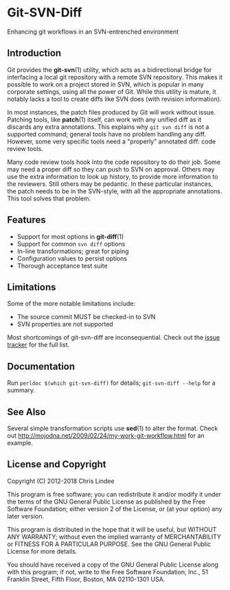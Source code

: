 # Git-SVN-Diff

Enhancing git workflows in an SVN-entrenched environment

## Introduction

Git provides the **git-svn**(1) utility, which acts as a bidirectional bridge for interfacing a local git repository with a remote SVN repository.  This makes it possible to work on a project stored in SVN, which is popular in many corporate settings, using all the power of Git.  While this utility is mature, it notably lacks a tool to create diffs like SVN does (with revision information).

In most instances, the patch files produced by Git will work without issue.  Patching tools, like **patch**(1) itself, can work with any unified diff as it discards any extra annotations.  This explains why `git svn diff` is not a supported command; general tools have no problem handling any diff.  However, some very specific tools need a "properly" annotated diff: code review tools.

Many code review tools hook into the code repository to do their job.  Some may need a proper diff so they can push to SVN on approval.  Others may use the extra information to look up history, to provide more information to the reviewers.  Still others may be pedantic.  In these particular instances, the patch needs to be in the SVN-style, with all the appropriate annotations.  This tool solves that problem.

## Features

* Support for most options in **git-diff**(1)
* Support for common `svn diff` options
* In-line transformations; great for piping
* Configuration values to persist options
* Thorough acceptance test suite

## Limitations

Some of the more notable limitations include:
* The source commit MUST be checked-in to SVN
* SVN properties are not supported

Most shortcomings of git-svn-diff are inconsequential.  Check out the [issue tracker](https://github.com/ColMelvin/git-svn-diff/issues) for the full list.

## Documentation

Run `perldoc $(which git-svn-diff)` for details; `git-svn-diff --help` for a summary.

## See Also

Several simple transformation scripts use **sed**(1) to alter the format.  Check out http://mojodna.net/2009/02/24/my-work-git-workflow.html for an example.

## License and Copyright

Copyright (C) 2012-2018  Chris Lindee

This program is free software; you can redistribute it and/or modify
it under the terms of the GNU General Public License as published by
the Free Software Foundation; either version 2 of the License, or
(at your option) any later version.

This program is distributed in the hope that it will be useful,
but WITHOUT ANY WARRANTY; without even the implied warranty of
MERCHANTABILITY or FITNESS FOR A PARTICULAR PURPOSE.  See the
GNU General Public License for more details.

You should have received a copy of the GNU General Public License along
with this program; if not, write to the Free Software Foundation, Inc.,
51 Franklin Street, Fifth Floor, Boston, MA 02110-1301 USA.
